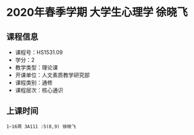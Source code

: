 # 2020年春季学期 大学生心理学 徐晓飞






## 课程信息

- 课程号：HS1531.09
- 学分：2
- 教学类型：理论课
- 开课单位：人文素质教学研究部
- 课程类别：通修
- 课程层次：核心通识

## 上课时间

```
1~16周 3A111 :5(8,9) 徐晓飞
```

